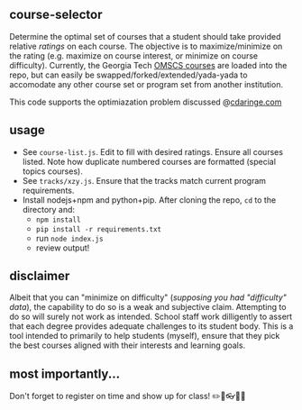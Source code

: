 ## course-selector
Determine the optimal set of courses that a student should take provided relative _ratings_ on each course.  The objective is to maximize/minimize on the rating (e.g. maximize on course interest, or minimize on course difficulty).  Currently, the Georgia Tech [OMSCS courses](http://www.omscs.gatech.edu/courses/) are loaded into the repo, but can easily be swapped/forked/extended/yada-yada to accomodate any other course set or program set from another institution.

This code supports the optimiazation problem discussed @[cdaringe.com](http://cdaringe.com/applied-simplex-method-for-deciding-years-of-coursework/)

## usage
- See `course-list.js`.  Edit to fill with desired ratings.  Ensure all courses listed.  Note how duplicate numbered courses are formatted (special topics courses).
- See `tracks/xzy.js`.  Ensure that the tracks match current program requirements.
- Install nodejs+npm and python+pip.  After cloning the repo, `cd` to the directory and:
  - `npm install`
  - `pip install -r requirements.txt`
  - run `node index.js`
  - review output!

## disclaimer
Albeit that you can "minimize on difficulty" (_supposing you had "difficulty" data_), the capability to do so is a weak and subjective claim.  Attempting to do so will surely not work as intended.  School staff work dilligently to assert that each degree provides adequate challenges to its student body.  This is a tool intended to primarily to help students (myself), ensure that they pick the best courses aligned with their interests and learning goals.

## most importantly...
Don't forget to register on time and show up for class!  :pencil2::page_facing_up::eyeglasses::bell::school:

